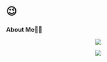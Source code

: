 ### 

<!--
**** is a ✨ _special_ ✨ repository because its `README.md` (this file) appears on your GitHub profile.

Here are some ideas to get you started:



-->



#  😉


### About Me👩‍💻

<div align='center'>

  <a href="https://www.notion.so/b3bada7b383645b0b68b07a547a4d560" target="_blank"><img src="https://img.shields.io/badge/notion-black?style=flat-square&logo=Notion&logoColor=white"/></a>
  
  <a href="https://seung-hwan285.github.io/resume/" target="_blank"><img src="file:///C:/Users/User/Downloads/fontawesome%20(2).svg?style=flat-square&logo=Notion&logoColor=white"/></a>

</div>

